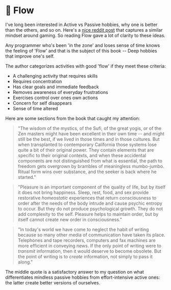 # 📝 Flow

I've long been interested in Active vs Passive hobbies, why one is better than
the others, and so on. Here's a [nice reddit
post](https://www.reddit.com/r/truegaming/comments/en9li9/if_i_am_genuinely_happy_what_is_wrong_with/)
that captures a similar mindset around gaming. So reading Flow gave a lot of
clarity to these ideas.

Any programmer who's been 'in the zone' and loses sense of time knows the
feeling of 'Flow' and that is the subject of this book -- Deep hobbies that
improve one's self.

The author categorizes activities with good 'flow' if they meet these criteria:

- A challenging activity that requires skills
- Requires concentration
- Has clear goals and immediate feedback
- Removes awareness of everyday frustrations
- Exercises control over ones own actions
- Concern for self disappears
- Sense of time altered

Here are some sections from the book that caught my attention:

> "The wisdom of the mystics, of the Sufi, of the great yogis, or of the Zen
> masters might have been excellent in their own time -- and might still be the
> best, if we lived in those times and in those cultures. But when transplanted
> to contemporary California those systems lose quite a bit of their original
> power. They contain elements that are specific to their original contexts, and
> when these accidental components are not distinguished from what is essential,
> the path to freedom gets overgrown by brambles of meaningless mumbo-jumbo.
> Ritual form wins over substance, and the seeker is back where he started."


> "Pleasure is an important component of the quality of life, but by itself it
> does not bring happiness. Sleep, rest, food, and sex provide restorative
> _homeostatic_ experiences that return consciousness to order after the needs
> of the body intrude and cause psychic entropy to occur. But they do not
> produce psychological growth. They do not add complexity to the self. Pleasure
> helps to maintain order, but by itself cannot create new order in
> consciousness."


> "In today's world we have come to neglect the habit of writing because so many
> other media of communication have taken its place. Telephones and tape
> recorders, computers and fax machines are more efficient in conveying news. If
> the only point of writing were to _transmit_ information, then it would
> deserve to become obsolete. But the point of writing is to _create_
> information, not simply to pass it along."

The middle quote is a satisfactory answer to my question on what differentiates
mindless passive hobbies from effort-intensive active ones: the latter create
better versions of ourselves.
